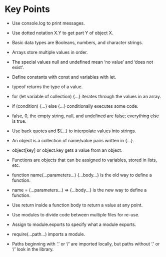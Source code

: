 # Key Points
* Use console.log to print messages.

* Use dotted notation X.Y to get part Y of object X.

* Basic data types are Booleans, numbers, and character strings.

* Arrays store multiple values in order.

* The special values null and undefined mean ‘no value’ and ‘does not exist’.

* Define constants with const and variables with let.

* typeof returns the type of a value.

* for (let variable of collection) {...} iterates through the values in an array.

* if (condition) {...} else {...} conditionally executes some code.

* false, 0, the empty string, null, and undefined are false; everything else is true.

* Use back quotes and ${...} to interpolate values into strings.

* An object is a collection of name/value pairs written in {...}.

* object[key] or object.key gets a value from an object.

* Functions are objects that can be assigned to variables, stored in lists, etc.

* function name(...parameters...) {...body...} is the old way to define a function.

* name = (...parameters...) => {...body...} is the new way to define a function.

* Use return inside a function body to return a value at any point.

* Use modules to divide code between multiple files for re-use.

* Assign to module.exports to specify what a module exports.

* require(...path...) imports a module.

* Paths beginning with ‘.’ or ‘/’ are imported locally, but paths without ‘.’ or ‘/’ look in the library.